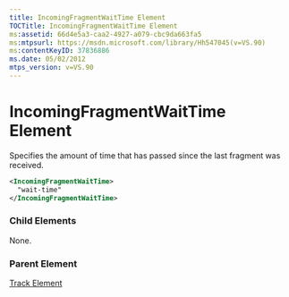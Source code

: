 ```yaml
---
title: IncomingFragmentWaitTime Element
TOCTitle: IncomingFragmentWaitTime Element
ms:assetid: 66d4e5a3-caa2-4927-a079-cbc9da663fa5
ms:mtpsurl: https://msdn.microsoft.com/library/Hh547045(v=VS.90)
ms:contentKeyID: 37836886
ms.date: 05/02/2012
mtps_version: v=VS.90
---
```


# IncomingFragmentWaitTime Element

Specifies the amount of time that has passed since the last fragment was received.

```xml
<IncomingFragmentWaitTime>
  "wait-time"
</IncomingFragmentWaitTime>
```

### Child Elements

None.

### Parent Element

[Track Element](track-element.md)
